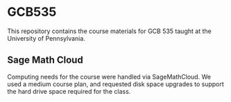 # GCB535
This repository contains the course materials for GCB 535 taught at the University of Pennsylvania.

## Sage Math Cloud
Computing needs for the course were handled via SageMathCloud. We used a medium course plan, and requested disk space upgrades to support the hard drive space required for the class.
